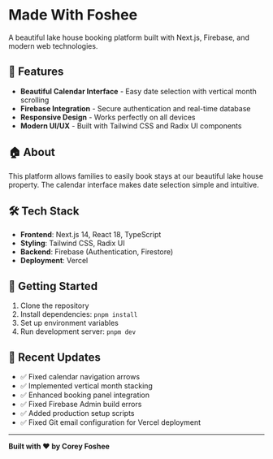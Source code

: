 # Made With Foshee

A beautiful lake house booking platform built with Next.js, Firebase, and modern web technologies.

## 🚀 Features

- **Beautiful Calendar Interface** - Easy date selection with vertical month scrolling
- **Firebase Integration** - Secure authentication and real-time database
- **Responsive Design** - Works perfectly on all devices
- **Modern UI/UX** - Built with Tailwind CSS and Radix UI components

## 🏠 About

This platform allows families to easily book stays at our beautiful lake house property. The calendar interface makes date selection simple and intuitive.

## 🛠️ Tech Stack

- **Frontend**: Next.js 14, React 18, TypeScript
- **Styling**: Tailwind CSS, Radix UI
- **Backend**: Firebase (Authentication, Firestore)
- **Deployment**: Vercel

## 📱 Getting Started

1. Clone the repository
2. Install dependencies: `pnpm install`
3. Set up environment variables
4. Run development server: `pnpm dev`

## 🌟 Recent Updates

- ✅ Fixed calendar navigation arrows
- ✅ Implemented vertical month stacking
- ✅ Enhanced booking panel integration
- ✅ Fixed Firebase Admin build errors
- ✅ Added production setup scripts
- ✅ Fixed Git email configuration for Vercel deployment

---

**Built with ❤️ by Corey Foshee**
